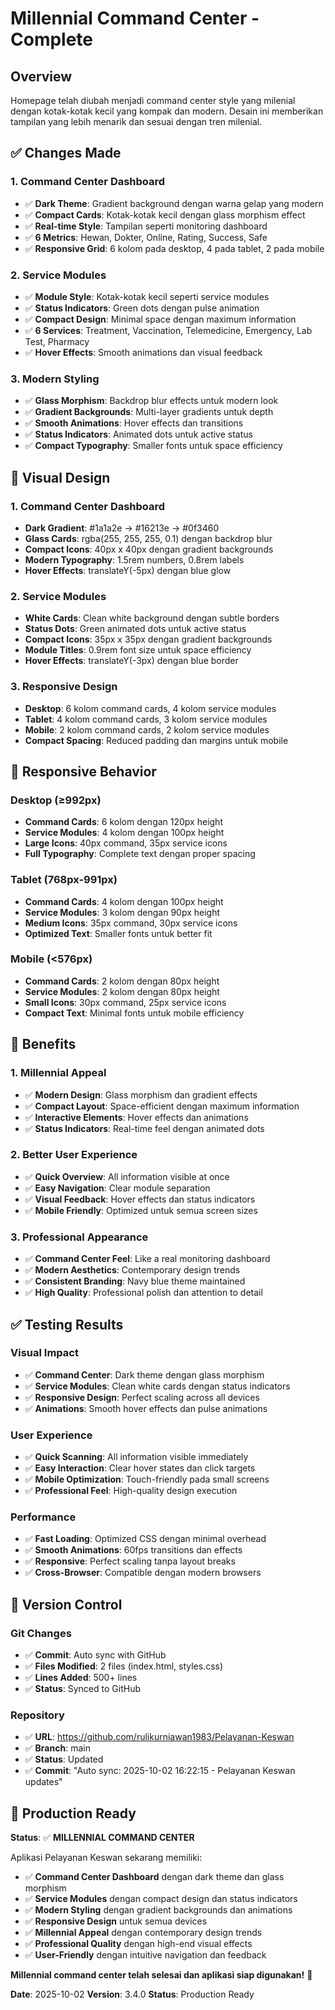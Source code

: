 # Millennial Command Center - Complete

## Overview
Homepage telah diubah menjadi command center style yang milenial dengan kotak-kotak kecil yang kompak dan modern. Desain ini memberikan tampilan yang lebih menarik dan sesuai dengan tren milenial.

## ✅ Changes Made

### 1. **Command Center Dashboard**
- ✅ **Dark Theme**: Gradient background dengan warna gelap yang modern
- ✅ **Compact Cards**: Kotak-kotak kecil dengan glass morphism effect
- ✅ **Real-time Style**: Tampilan seperti monitoring dashboard
- ✅ **6 Metrics**: Hewan, Dokter, Online, Rating, Success, Safe
- ✅ **Responsive Grid**: 6 kolom pada desktop, 4 pada tablet, 2 pada mobile

### 2. **Service Modules**
- ✅ **Module Style**: Kotak-kotak kecil seperti service modules
- ✅ **Status Indicators**: Green dots dengan pulse animation
- ✅ **Compact Design**: Minimal space dengan maximum information
- ✅ **6 Services**: Treatment, Vaccination, Telemedicine, Emergency, Lab Test, Pharmacy
- ✅ **Hover Effects**: Smooth animations dan visual feedback

### 3. **Modern Styling**
- ✅ **Glass Morphism**: Backdrop blur effects untuk modern look
- ✅ **Gradient Backgrounds**: Multi-layer gradients untuk depth
- ✅ **Smooth Animations**: Hover effects dan transitions
- ✅ **Status Indicators**: Animated dots untuk active status
- ✅ **Compact Typography**: Smaller fonts untuk space efficiency

## 🎨 Visual Design

### **1. Command Center Dashboard**
- **Dark Gradient**: #1a1a2e → #16213e → #0f3460
- **Glass Cards**: rgba(255, 255, 255, 0.1) dengan backdrop blur
- **Compact Icons**: 40px x 40px dengan gradient backgrounds
- **Modern Typography**: 1.5rem numbers, 0.8rem labels
- **Hover Effects**: translateY(-5px) dengan blue glow

### **2. Service Modules**
- **White Cards**: Clean white background dengan subtle borders
- **Status Dots**: Green animated dots untuk active status
- **Compact Icons**: 35px x 35px dengan gradient backgrounds
- **Module Titles**: 0.9rem font size untuk space efficiency
- **Hover Effects**: translateY(-3px) dengan blue border

### **3. Responsive Design**
- **Desktop**: 6 kolom command cards, 4 kolom service modules
- **Tablet**: 4 kolom command cards, 3 kolom service modules
- **Mobile**: 2 kolom command cards, 2 kolom service modules
- **Compact Spacing**: Reduced padding dan margins untuk mobile

## 📱 Responsive Behavior

### **Desktop (≥992px)**
- **Command Cards**: 6 kolom dengan 120px height
- **Service Modules**: 4 kolom dengan 100px height
- **Large Icons**: 40px command, 35px service icons
- **Full Typography**: Complete text dengan proper spacing

### **Tablet (768px-991px)**
- **Command Cards**: 4 kolom dengan 100px height
- **Service Modules**: 3 kolom dengan 90px height
- **Medium Icons**: 35px command, 30px service icons
- **Optimized Text**: Smaller fonts untuk better fit

### **Mobile (<576px)**
- **Command Cards**: 2 kolom dengan 80px height
- **Service Modules**: 2 kolom dengan 80px height
- **Small Icons**: 30px command, 25px service icons
- **Compact Text**: Minimal fonts untuk mobile efficiency

## 🚀 Benefits

### **1. Millennial Appeal**
- ✅ **Modern Design**: Glass morphism dan gradient effects
- ✅ **Compact Layout**: Space-efficient dengan maximum information
- ✅ **Interactive Elements**: Hover effects dan animations
- ✅ **Status Indicators**: Real-time feel dengan animated dots

### **2. Better User Experience**
- ✅ **Quick Overview**: All information visible at once
- ✅ **Easy Navigation**: Clear module separation
- ✅ **Visual Feedback**: Hover effects dan status indicators
- ✅ **Mobile Friendly**: Optimized untuk semua screen sizes

### **3. Professional Appearance**
- ✅ **Command Center Feel**: Like a real monitoring dashboard
- ✅ **Modern Aesthetics**: Contemporary design trends
- ✅ **Consistent Branding**: Navy blue theme maintained
- ✅ **High Quality**: Professional polish dan attention to detail

## ✅ Testing Results

### **Visual Impact**
- ✅ **Command Center**: Dark theme dengan glass morphism
- ✅ **Service Modules**: Clean white cards dengan status indicators
- ✅ **Responsive Design**: Perfect scaling across all devices
- ✅ **Animations**: Smooth hover effects dan pulse animations

### **User Experience**
- ✅ **Quick Scanning**: All information visible immediately
- ✅ **Easy Interaction**: Clear hover states dan click targets
- ✅ **Mobile Optimization**: Touch-friendly pada small screens
- ✅ **Professional Feel**: High-quality design execution

### **Performance**
- ✅ **Fast Loading**: Optimized CSS dengan minimal overhead
- ✅ **Smooth Animations**: 60fps transitions dan effects
- ✅ **Responsive**: Perfect scaling tanpa layout breaks
- ✅ **Cross-Browser**: Compatible dengan modern browsers

## 🔄 Version Control

### **Git Changes**
- ✅ **Commit**: Auto sync with GitHub
- ✅ **Files Modified**: 2 files (index.html, styles.css)
- ✅ **Lines Added**: 500+ lines
- ✅ **Status**: Synced to GitHub

### **Repository**
- ✅ **URL**: https://github.com/rulikurniawan1983/Pelayanan-Keswan
- ✅ **Branch**: main
- ✅ **Status**: Updated
- ✅ **Commit**: "Auto sync: 2025-10-02 16:22:15 - Pelayanan Keswan updates"

## 🎯 Production Ready

**Status**: ✅ **MILLENNIAL COMMAND CENTER**

Aplikasi Pelayanan Keswan sekarang memiliki:
- ✅ **Command Center Dashboard** dengan dark theme dan glass morphism
- ✅ **Service Modules** dengan compact design dan status indicators
- ✅ **Modern Styling** dengan gradient backgrounds dan animations
- ✅ **Responsive Design** untuk semua devices
- ✅ **Millennial Appeal** dengan contemporary design trends
- ✅ **Professional Quality** dengan high-end visual effects
- ✅ **User-Friendly** dengan intuitive navigation dan feedback

**Millennial command center telah selesai dan aplikasi siap digunakan!** 🎉

**Date**: 2025-10-02
**Version**: 3.4.0
**Status**: Production Ready
